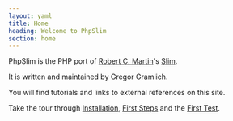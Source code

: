 ```yaml
---
layout: yaml
title: Home
heading: Welcome to PhpSlim
section: home
---
```

PhpSlim is the PHP port of 
[Robert C. Martin](http://www.objectmentor.com/omTeam/martin_r.html)'s
[Slim](http://fitnesse.org/FitNesse.UserGuide.SliM).

It is written and maintained by Gregor Gramlich.

You will find tutorials and links to external
references on this site.

Take the tour through [Installation](installation.html), 
[First Steps](first_steps.html) and the [First Test](first_test.html).

